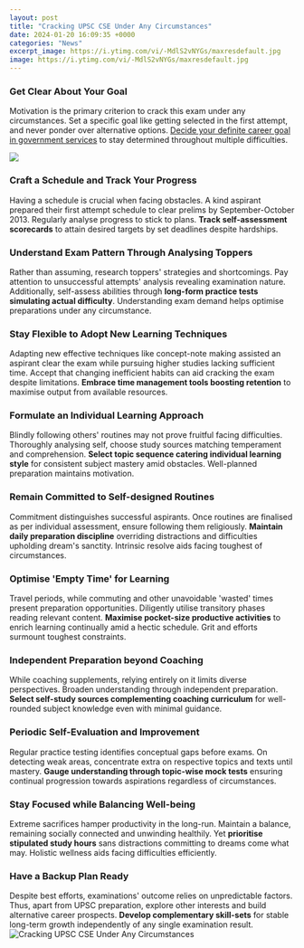 ```yaml
---
layout: post
title: "Cracking UPSC CSE Under Any Circumstances"
date: 2024-01-20 16:09:35 +0000
categories: "News"
excerpt_image: https://i.ytimg.com/vi/-MdlS2vNYGs/maxresdefault.jpg
image: https://i.ytimg.com/vi/-MdlS2vNYGs/maxresdefault.jpg
---
```


### Get Clear About Your Goal 
Motivation is the primary criterion to crack this exam under any circumstances. Set a specific goal like getting selected in the first attempt, and never ponder over alternative options. [Decide your definite career goal in government services](https://store.fi.io.vn/funny-xmas-this-is-my-christmas-pajama-heartbeat-video-game-98/women&) to stay determined throughout multiple difficulties.

![](https://www.vajiraoiasacademy.com/blog/wp-content/uploads/2022/11/7-Strategies-to-crack-UPSC-CSE-2023.jpg)
### Craft a Schedule and Track Your Progress 
Having a schedule is crucial when facing obstacles. A kind aspirant prepared their first attempt schedule to clear prelims by September-October 2013. Regularly analyse progress to stick to plans. **Track self-assessment scorecards** to attain desired targets by set deadlines despite hardships.  
### Understand Exam Pattern Through Analysing Toppers
Rather than assuming, research toppers' strategies and shortcomings. Pay attention to unsuccessful attempts' analysis revealing examination nature. Additionally, self-assess abilities through **long-form practice tests simulating actual difficulty**. Understanding exam demand helps optimise preparations under any circumstance.
### Stay Flexible to Adopt New Learning Techniques
Adapting new effective techniques like concept-note making assisted an aspirant clear the exam while pursuing higher studies lacking sufficient time. Accept that changing inefficient habits can aid cracking the exam despite limitations. **Embrace time management tools boosting retention** to maximise output from available resources.  
### Formulate an Individual Learning Approach
Blindly following others' routines may not prove fruitful facing difficulties. Thoroughly analysing self, choose study sources matching temperament and comprehension. **Select topic sequence catering individual learning style** for consistent subject mastery amid obstacles. Well-planned preparation maintains motivation.
### Remain Committed to Self-designed Routines  
Commitment distinguishes successful aspirants. Once routines are finalised as per individual assessment, ensure following them religiously. **Maintain daily preparation discipline** overriding distractions and difficulties upholding dream's sanctity. Intrinsic resolve aids facing toughest of circumstances.
### Optimise 'Empty Time' for Learning
Travel periods, while commuting and other unavoidable 'wasted' times present preparation opportunities. Diligently utilise transitory phases reading relevant content. **Maximise pocket-size productive activities** to enrich learning continually amid a hectic schedule. Grit and efforts surmount toughest constraints.
### Independent Preparation beyond Coaching
While coaching supplements, relying entirely on it limits diverse perspectives. Broaden understanding through independent preparation. **Select self-study sources complementing coaching curriculum** for well-rounded subject knowledge even with minimal guidance.
### Periodic Self-Evaluation and Improvement 
Regular practice testing identifies conceptual gaps before exams. On detecting weak areas, concentrate extra on respective topics and texts until mastery. **Gauge understanding through topic-wise mock tests** ensuring continual progression towards aspirations regardless of circumstances. 
### Stay Focused while Balancing Well-being
Extreme sacrifices hamper productivity in the long-run. Maintain a balance, remaining socially connected and unwinding healthily. Yet **prioritise stipulated study hours** sans distractions committing to dreams come what may. Holistic wellness aids facing difficulties efficiently.
### Have a Backup Plan Ready
Despite best efforts, examinations' outcome relies on unpredictable factors. Thus, apart from UPSC preparation, explore other interests and build alternative career prospects. **Develop complementary skill-sets** for stable long-term growth independently of any single examination result.
![Cracking UPSC CSE Under Any Circumstances](https://i.ytimg.com/vi/-MdlS2vNYGs/maxresdefault.jpg)